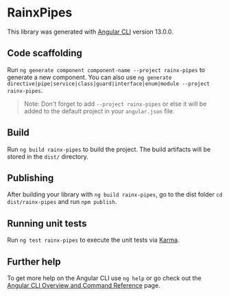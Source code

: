 # RainxPipes

This library was generated with [Angular CLI](https://github.com/angular/angular-cli) version 13.0.0.

## Code scaffolding

Run `ng generate component component-name --project rainx-pipes` to generate a new component. You can also use `ng generate directive|pipe|service|class|guard|interface|enum|module --project rainx-pipes`.
> Note: Don't forget to add `--project rainx-pipes` or else it will be added to the default project in your `angular.json` file. 

## Build

Run `ng build rainx-pipes` to build the project. The build artifacts will be stored in the `dist/` directory.

## Publishing

After building your library with `ng build rainx-pipes`, go to the dist folder `cd dist/rainx-pipes` and run `npm publish`.

## Running unit tests

Run `ng test rainx-pipes` to execute the unit tests via [Karma](https://karma-runner.github.io).

## Further help

To get more help on the Angular CLI use `ng help` or go check out the [Angular CLI Overview and Command Reference](https://angular.io/cli) page.
